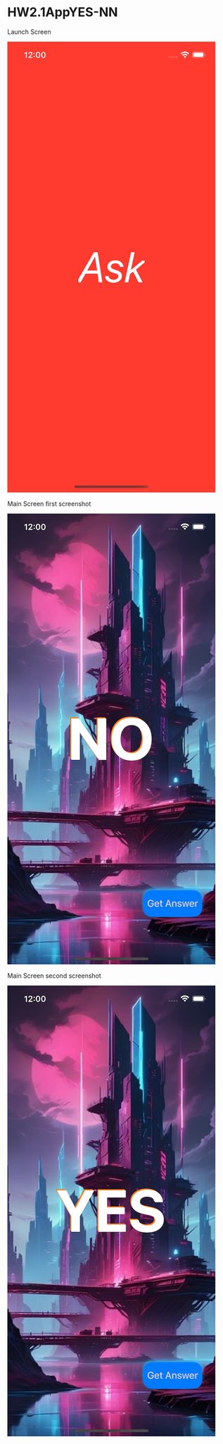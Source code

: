 # HW2.1AppYES-NN

Launch Screen


![](https://github.com/IvanKeyiOS/HW2.1appYESorNO/blob/main/1.png)


Main Screen first screenshot


![](https://github.com/IvanKeyiOS/HW2.1appYESorNO/blob/main/2.png)


Main Screen second screenshot


![](https://github.com/IvanKeyiOS/HW2.1appYESorNO/blob/main/3.png)
